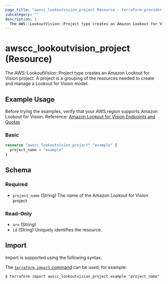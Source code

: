 ```yaml
---
page_title: "awscc_lookoutvision_project Resource - terraform-provider-awscc"
subcategory: ""
description: |-
  The AWS::LookoutVision::Project type creates an Amazon Lookout for Vision project. A project is a grouping of the resources needed to create and manage a Lookout for Vision model.
---
```


# awscc_lookoutvision_project (Resource)

The AWS::LookoutVision::Project type creates an Amazon Lookout for Vision project. A project is a grouping of the resources needed to create and manage a Lookout for Vision model.

## Example Usage

Before trying the examples, verify that your AWS region supports Amazon Lookout for Vision. Reference: [Amazon Lookout for Vision Endpoints and Quotas](https://docs.aws.amazon.com/general/latest/gr/lookoutvision.html)

### Basic

```terraform
resource "awscc_lookoutvision_project" "example" {
  project_name = "example"
}
```

<!-- schema generated by tfplugindocs -->
## Schema

### Required

- `project_name` (String) The name of the Amazon Lookout for Vision project

### Read-Only

- `arn` (String)
- `id` (String) Uniquely identifies the resource.

## Import

Import is supported using the following syntax:

The [`terraform import` command](https://developer.hashicorp.com/terraform/cli/commands/import) can be used, for example:

```shell
$ terraform import awscc_lookoutvision_project.example "project_name"
```